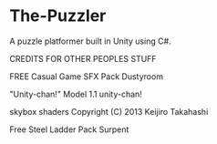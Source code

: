 # The-Puzzler
A puzzle platformer built in Unity using C#.

CREDITS FOR OTHER PEOPLES STUFF

FREE Casual Game SFX Pack
Dustyroom 

"Unity-chan!" Model 1.1
unity-chan!

skybox shaders 
Copyright (C) 2013 Keijiro Takahashi

Free Steel Ladder Pack
Surpent
